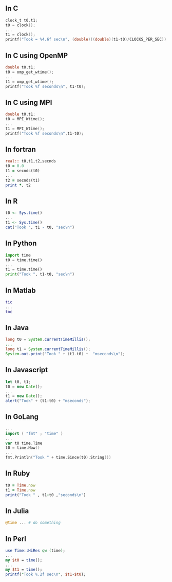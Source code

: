 ## In C
```c
clock_t t0,t1;
t0 = clock();
...
t1 = clock();
printf("Took = %4.6f sec\n", (double)((double)(t1-t0)/CLOCKS_PER_SEC));
```

## In C using OpenMP
```c
double t0,t1;
t0 = omp_get_wtime(); 
...
t1 = omp_get_wtime(); 
printf("Took %f seconds\n", t1-t0);
```

## In C using MPI
```c
double t0,t1;
t0 = MPI_Wtime();
...
t1 = MPI_Wtime();
printf("Took %f seconds\n",t1-t0);
```

## In fortran
```fortran
real:: t0,t1,t2,secnds
t0 = 0.0
t1 = secnds(t0)
...
t2 = secnds(t1)
print *, t2
```

## In R
```R
t0 <- Sys.time()
...
t1 <- Sys.time()
cat("Took ", t1 - t0, "sec\n")
```

## In Python
```python
import time
t0 = time.time()
...
t1 = time.time()
print("Took ", t1-t0, "sec\n")
```

## In Matlab
```matlab
tic
...
toc
```

## In Java
```Java
long t0 = System.currentTimeMillis();
...
long t1 = System.currentTimeMillis();
System.out.print("Took " + (t1-t0) +  "mseconds\n");
```

## In Javascript
```javascript
let t0, t1;
t0 = new Date();
...
t1 = new Date();
alert("Took" + (t1-t0) + "mseconds");
```
## In GoLang
```go
...
import ( "fmt" ; "time" )
...
var t0 time.Time
t0 = time.Now()
...
fmt.Println("Took " + time.Since(t0).String())
```

## In Ruby
```ruby
t0 = Time.now
t1 = Time.now
print("Took " , t1-t0 ,"seconds\n")
```

## In Julia
```julia
@time ... # do something
```

## In Perl
```Perl
use Time::HiRes qw (time);
...
my $t0 = time();
...
my $t1 = time();
printf("Took %.2f sec\n", $t1-$t0);
```
